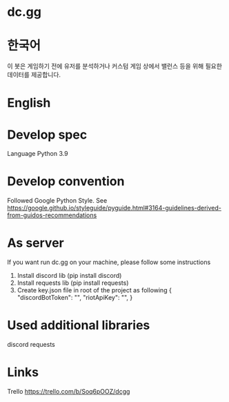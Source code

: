 # dc.gg

# 
# 한국어
이 봇은 게임하기 전에 유저를 분석하거나 커스텀 게임 상에서 밸런스 등을 위해 필요한 데이터를 제공합니다.

# English



# Develop spec
Language Python 3.9

# Develop convention
Followed Google Python Style. See https://google.github.io/styleguide/pyguide.html#3164-guidelines-derived-from-guidos-recommendations

# As server
If you want run dc.gg on your machine, please follow some instructions
  1. Install discord lib (pip install discord)
  2. Install requests lib (pip install requests)
  3. Create key.json file in root of the project as following
    {
        "discordBotToken": "",
        "riotApiKey": "",
    }

# Used additional libraries
discord
requests

# Links
Trello https://trello.com/b/Soq6pOOZ/dcgg
